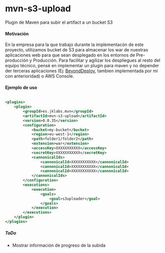 # mvn-s3-upload

Plugin de Maven para subir el artifact a un bucket S3

#### Motivación

En la empresa para la que trabajo durante la implementacón de este proyecto, utilizamos bucket de S3 para almacenar los 
war de nuestras aplicaciones web para que sean desplegado en los entornos de Pre-producción y Producción.
Para facilitar y agilizar los despliegues al resto del equipo técnico, pensé en implementar un plugin para maven y no 
depender der terceras aplicaciones (Ej: [BeyondDeploy](https://jcprieto.ml/portfolio.html), tambien implementada por mí 
con anterioridad) o AWS Console.

#### Ejemplo de uso

```xml

<plugins>
    <plugin>
        <groupId>es.jklabs.mvn</groupId>
        <artifactId>mvn-s3-upload</artifactId>
        <version>0.0.35</version>
        <configuration>
            <bucket>my-bucket</bucket>
            <region>eu-west-1</region>
            <path>folder1/folder2</path>
            <extension>war</extension>
            <accessKey>XXXXXXXXXXX</accessKey>
            <secretKey>XXXXXXXXXXX</secretKey>
            <cannonicalIds>
                <cannonicalId>XXXXXXXXXXX</cannonicalId>
                <cannonicalId>XXXXXXXXXXX</cannonicalId>
                <cannonicalId>XXXXXXXXXXX</cannonicalId>
            </cannonicalIds>
        </configuration>
        <executions>
            <execution>
                <goals>
                    <goal>s3uploader</goal>
                </goals>
            </execution>
        </executions>
    </plugin>
</plugins>
```

##### ToDo

- Mostrar información de progreso de la subida
